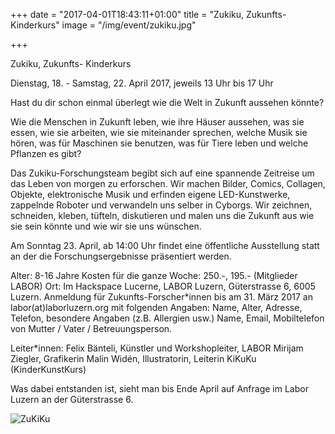 +++
date = "2017-04-01T18:43:11+01:00"
title = "Zukiku, Zukunfts-Kinderkurs"
image = "/img/event/zukiku.jpg"

+++

Zukiku, Zukunfts- Kinderkurs

Dienstag, 18. - Samstag, 22. April 2017, jeweils 13 Uhr bis 17 Uhr

Hast du dir schon einmal überlegt wie die Welt in Zukunft aussehen könnte?

<!--more-->

Wie die Menschen in Zukunft leben, wie ihre Häuser aussehen, was sie essen,
wie sie arbeiten, wie sie miteinander sprechen, welche Musik sie hören,
was für Maschinen sie benutzen, was für Tiere leben und welche Pflanzen es gibt?

Das Zukiku-Forschungsteam begibt sich auf eine spannende Zeitreise um das Leben von morgen zu erforschen. Wir machen Bilder, Comics, Collagen, Objekte, elektronische Musik und erfinden eigene LED-Kunstwerke, zappelnde Roboter und verwandeln uns selber in Cyborgs. Wir zeichnen, schneiden, kleben, tüfteln, diskutieren und malen uns die Zukunft aus wie sie sein könnte und wie wir sie uns wünschen.

Am Sonntag 23. April, ab 14:00 Uhr findet eine öffentliche Ausstellung statt an der die Forschungsergebnisse präsentiert werden.

Alter: 8-16 Jahre
Kosten für die ganze Woche: 250.-, 195.- (Mitglieder LABOR)
Ort: Im Hackspace Lucerne, LABOR Luzern, Güterstrasse 6, 6005 Luzern.
Anmeldung für Zukunfts-Forscher*innen bis am 31. März 2017 an labor(at)laborluzern.org mit folgenden Angaben:
Name, Alter, Adresse, Telefon, besondere Angaben (z.B. Allergien usw.)
Name, Email, Mobiltelefon von Mutter / Vater / Betreuungsperson.

Leiter*innen:
Felix Bänteli, Künstler und Workshopleiter, LABOR
Mirijam Ziegler, Grafikerin
Malin Widén, Illustratorin, Leiterin KiKuKu (KinderKunstKurs)

Was dabei entstanden ist, sieht man bis Ende April auf Anfrage im Labor Luzern an der Güterstrasse 6. 

![ZuKiKu](/img/event/zukiku2.jpg)
